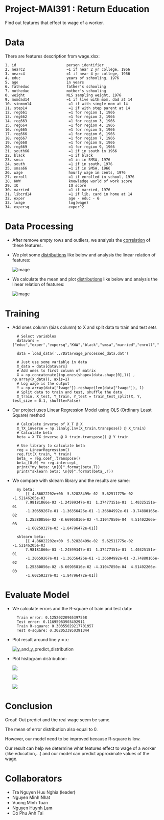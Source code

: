 # Project-MAI391 : Return Education

Find out features that effect to wage of a worker.

# Data

There are features description from wage.xlsx:

    1. id                       person identifier
    2. nearc2                   =1 if near 2 yr college, 1966
    3. nearc4                   =1 if near 4 yr college, 1966
    4. educ                     years of schooling, 1976
    5. age                      in years
    6. fatheduc                 father's schooling
    7. motheduc                 mother's schooling
    8. weight                   NLS sampling weight, 1976
    9. momdad14                 =1 if live with mom, dad at 14
    10. sinmom14                 =1 if with single mom at 14
    11. step14                   =1 if with step parent at 14
    12. reg661                   =1 for region 1, 1966
    13. reg662                   =1 for region 2, 1966
    14. reg663                   =1 for region 3, 1966
    15. reg664                   =1 for region 4, 1966
    16. reg665                   =1 for region 5, 1966
    17. reg666                   =1 for region 6, 1966
    18. reg667                   =1 for region 7, 1966
    19. reg668                   =1 for region 8, 1966
    20. reg669                   =1 for region 9, 1966
    21. south66                  =1 if in south in 1966
    22. black                    =1 if black
    23. smsa                     =1 in in SMSA, 1976
    24. south                    =1 if in south, 1976
    25. smsa66                   =1 if in SMSA, 1966
    26. wage                     hourly wage in cents, 1976
    27. enroll                   =1 if enrolled in school, 1976
    28. KWW                      knowledge world of work score
    29. IQ                       IQ score
    30. married                  =1 if married, 1976
    31. libcrd14                 =1 if lib. card in home at 14
    32. exper                    age - educ - 6
    33. lwage                    log(wage)
    34. expersq                  exper^2

# Data Processing

- After remove empty rows and outliers, we analysis the [correlation](./Data/correlation.csv) of these features.

- We plot some [distributions](./Data/raw_distribution/) like below and analysis the linear relation of features:

    ![Image](./Data/raw_distribution/fatheduc.png)

- We calculate the mean and plot [distributions](./Data/raw_distribution/) like below and analysis the linear relation of features:

    ![Image](./Data/mean_distribution/fatheduc.png)

# Training

- Add ones column (bias column) to X and split data to train and test sets

        # Select variables
        datavars = ["educ","exper","expersq","KWW","black","smsa","married","enroll","south",'reg661','reg662','reg663','reg664','reg665','reg666','reg667','reg668']

        data = load_data('../Data/wage_processed_data.dat')

        # Just use some variable in data
        X_data = data[datavars]
        # Add ones to first column of matrix
        X = np.concatenate((np.ones(shape=(data.shape[0],1)) , np.array(X_data)), axis=1)
        # Log wage is the output
        Y = np.array(data["lwage"]).reshape(len(data["lwage"]), 1)
        # Split data to train and test, shuffle the data
        X_train, X_test, Y_train, Y_test = train_test_split(X, Y, test_size = 0.1, shuffle=False)

- Our project uses Linear Regression Model using OLS (Ordinary Least Square) method

        # Calculate inverse of X_T @ X 
        X_TX_inverse = np.linalg.inv(X_train.transpose() @ X_train)
        # Calculate beta
        beta = X_TX_inverse @ X_train.transpose() @ Y_train

        # Use library to calculate beta
        reg = LinearRegression()
        reg.fit(X_train, Y_train)
        beta_ = reg.coef_.transpose()
        beta_[0,0] += reg.intercept_
        print("my beta: \n{0}".format(beta.T))
        print("sklearn beta: \n{0}".format(beta_.T))

- We compare with sklearn library and the results are same:
        
        my beta: 
            [[ 4.86022202e+00  5.32828499e-02  5.62511775e-02 -1.52146205e-03
            7.98181866e-03 -1.24599347e-01  1.37477151e-01  1.40325151e-01
            -1.30659267e-01 -1.36356426e-01 -1.36604992e-01 -3.74880165e-02
            1.25380056e-02 -8.66905816e-02 -4.31047850e-04  4.51402266e-03
            -1.60259327e-03 -1.84796472e-01]]
        
        sklearn beta: 
            [[ 4.86022202e+00  5.32828499e-02  5.62511775e-02 -1.52146205e-03
            7.98181866e-03 -1.24599347e-01  1.37477151e-01  1.40325151e-01
            -1.30659267e-01 -1.36356426e-01 -1.36604992e-01 -3.74880165e-02
            1.25380056e-02 -8.66905816e-02 -4.31047850e-04  4.51402266e-03
            -1.60259327e-03 -1.84796472e-01]]

# Evaluate Model

- We calculate errors and the R-square of train and test data:

        Train error: 0.12520220965397558
        Test error: 0.11695983903492911
        Train R-square: 0.30355029217701957
        Test R-square: 0.3020533950391344

- Plot result around line y = x:

    ![y_and_y_predict_distribution](./Data/Output/output_distribution/y_and_y_pred.png)

- Plot histogram distribution:

    ![](./Data/Output/output_distribution/y_dis.png)

    ![](./Data/Output/output_distribution/y_pred_dis.png)

    ![](./Data/Output/output_distribution/error_dis.png)

# Conclusion

Great! Out predict and the real wage seem be same. 

The mean of error distribution also equal to 0.

However, our model need to be improved because R-square is low.

Our result can help we determine what features effect to wage of a worker (like education,...) and our model can predict approximate values of the wage.

# Collaborators

- Tra Nguyen Huu Nghia (leader)
- Nguyen Minh Nhat
- Vuong Minh Tuan
- Nguyen Huynh Lam
- Do Phu Anh Tai